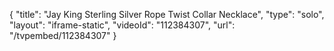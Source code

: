 {
    "title": "Jay King Sterling Silver Rope Twist Collar Necklace",
    "type": "solo",
    "layout": "iframe-static",
    "videoId": "112384307",
    "url": "\/tvpembed\/112384307"
}